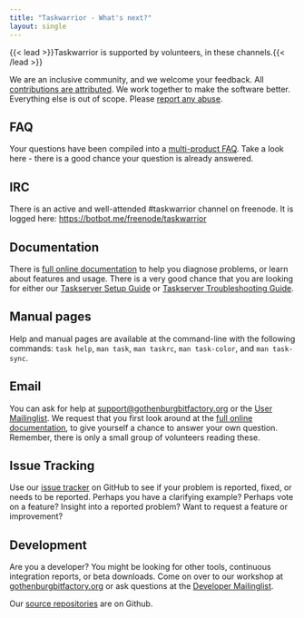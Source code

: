 ```yaml
---
title: "Taskwarrior - What's next?"
layout: single
---
```


{{< lead >}}Taskwarrior is supported by volunteers, in these channels.{{< /lead >}}

We are an inclusive community, and we welcome your feedback.
All [contributions are attributed](/support/authors).
We work together to make the software better.
Everything else is out of scope.
Please [report any abuse](mailto:support@gothenburgbitfactory.org).

## FAQ

Your questions have been compiled into a [multi-product FAQ](/support/faq).
Take a look here - there is a good chance your question is already answered.

## IRC

There is an active and well-attended \#taskwarrior channel on freenode.
It is logged here: https://botbot.me/freenode/taskwarrior

## Documentation

There is [full online documentation](/docs) to help you diagnose problems, or learn about features and usage.
There is a very good chance that you are looking for either our [Taskserver Setup Guide](https://gothenburgbitfactory.github.io/taskserver-setup) or [Taskserver Troubleshooting Guide](https://gothenburgbitfactory.github.io/taskserver-troubleshooting).

## Manual pages

Help and manual pages are available at the command-line with the following commands: `task help`, `man task`, `man taskrc`, `man task-color`, and `man task-sync`.

## Email

You can ask for help at <support@gothenburgbitfactory.org> or the [User Mailinglist](https://groups.google.com/forum/#!forum/taskwarrior-user).
We request that you first look around at the [full online documentation](/docs), to give yourself a chance to answer your own question.
Remember, there is only a small group of volunteers reading these.

## Issue Tracking

Use our [issue tracker](https://github.com/GothenburgBitFactory/taskwarrior/issues) on GitHub to see if your problem is reported, fixed, or needs to be reported.
Perhaps you have a clarifying example?
Perhaps vote on a feature?
Insight into a reported problem?
Want to request a feature or improvement?

## Development

Are you a developer?
You might be looking for other tools, continuous integration reports, or beta downloads.
Come on over to our workshop at [gothenburgbitfactory.org](https://gothenburgbitfactory.org) or ask questions at the [Developer Mailinglist](https://groups.google.com/forum/#!forum/taskwarrior-dev).

Our [source repositories](https://github.com/GothenburgBitFactory) are on Github.
